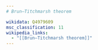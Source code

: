 ```yaml
---
# Brun–Titchmarsh theorem

wikidata: Q4979609
msc_classification: 11
wikipedia_links:
  - "[[Brun–Titchmarsh theorem]]"
---
```

